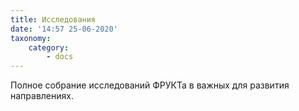 ```yaml
---
title: Исследования
date: '14:57 25-06-2020'
taxonomy:
    category:
        - docs
---
```


Полное собрание исследований ФРУКТа в важных для развития направлениях.